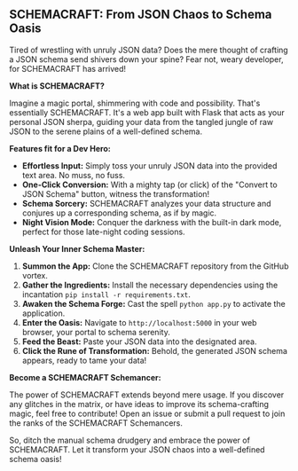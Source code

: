 
## SCHEMACRAFT: From JSON Chaos to Schema Oasis

Tired of wrestling with unruly JSON data? Does the mere thought of crafting a JSON schema send shivers down your spine? Fear not, weary developer, for SCHEMACRAFT has arrived!

**What is SCHEMACRAFT?**

Imagine a magic portal, shimmering with code and possibility. That's essentially SCHEMACRAFT. It's a web app built with Flask that acts as your personal JSON sherpa, guiding your data from the tangled jungle of raw JSON to the serene plains of a well-defined schema.

**Features fit for a Dev Hero:**

-   **Effortless Input:**  Simply toss your unruly JSON data into the provided text area. No muss, no fuss.
-   **One-Click Conversion:**  With a mighty tap (or click) of the "Convert to JSON Schema" button, witness the transformation!
-   **Schema Sorcery:**  SCHEMACRAFT analyzes your data structure and conjures up a corresponding schema, as if by magic.
-   **Night Vision Mode:**  Conquer the darkness with the built-in dark mode, perfect for those late-night coding sessions.

**Unleash Your Inner Schema Master:**

1.  **Summon the App:**  Clone the SCHEMACRAFT repository from the GitHub vortex.
2.  **Gather the Ingredients:**  Install the necessary dependencies using the incantation  `pip install -r requirements.txt`.
3.  **Awaken the Schema Forge:**  Cast the spell  `python app.py`  to activate the application.
4.  **Enter the Oasis:**  Navigate to  `http://localhost:5000`  in your web browser, your portal to schema serenity.
5.  **Feed the Beast:**  Paste your JSON data into the designated area.
6.  **Click the Rune of Transformation:**  Behold, the generated JSON schema appears, ready to tame your data!

**Become a SCHEMACRAFT Schemancer:**

The power of SCHEMACRAFT extends beyond mere usage. If you discover any glitches in the matrix, or have ideas to improve its schema-crafting magic, feel free to contribute! Open an issue or submit a pull request to join the ranks of the SCHEMACRAFT Schemancers.

So, ditch the manual schema drudgery and embrace the power of SCHEMACRAFT. Let it transform your JSON chaos into a well-defined schema oasis!
